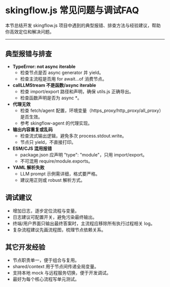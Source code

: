 # skingflow.js 常见问题与调试FAQ

本节总结开发 skingflow.js 项目中遇到的典型报错、排查方法与经验建议，帮助你高效定位和解决问题。

---

## 典型报错与排查
- **TypeError: not async iterable**
  - 检查节点是否 async generator 并 yield。
  - 检查主流程是否用 for await...of 消费节点。
- **callLLMStream 不是函数/async iterable**
  - 检查 import/export 路径和声明，确保 utils.js 正确导出。
  - 检查函数声明是否为 async *。
- **代理无效**
  - 检查 fetch/agent 配置，环境变量（https_proxy/http_proxy/all_proxy）是否生效。
  - 参考 skingflow-agent 的代理实现。
- **输出内容重复或乱码**
  - 检查流式输出逻辑，避免多次 process.stdout.write。
  - 节点只 yield，不直接打印。
- **ESM/CJS 混用报错**
  - package.json 应声明 "type": "module"，只用 import/export。
  - 不可混用 require/module.exports。
- **YAML 解析失败**
  - LLM prompt 示例需详细，格式要严格。
  - 建议用正则或 robust 解析方式。

## 调试建议
- 增加日志，逐步定位流程与变量。
- 日志建议可配置开关，避免污染最终输出。
- 终端/用户界面只输出最终答案时，主流程应移除所有执行过程相关 log。
- 复杂流程建议先画流程图，梳理节点依赖关系。

## 其它开发经验
- 节点职责单一，便于组合与复用。
- shared/context 用于节点间传递全局变量。
- 支持本地 mock 与远程服务切换，便于开发调试。
- 最好为每个核心流程写单元测试。
